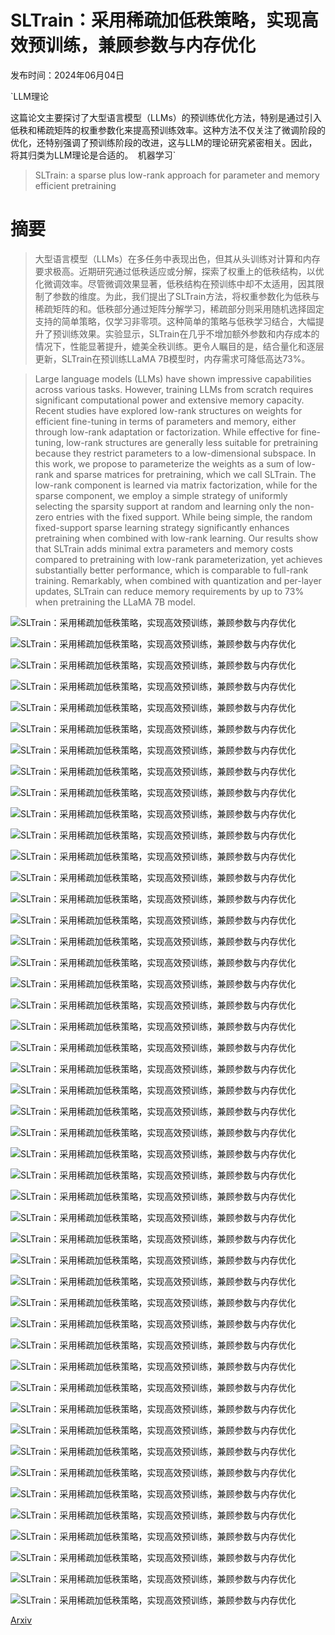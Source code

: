 # SLTrain：采用稀疏加低秩策略，实现高效预训练，兼顾参数与内存优化

发布时间：2024年06月04日

`LLM理论

这篇论文主要探讨了大型语言模型（LLMs）的预训练优化方法，特别是通过引入低秩和稀疏矩阵的权重参数化来提高预训练效率。这种方法不仅关注了微调阶段的优化，还特别强调了预训练阶段的改进，这与LLM的理论研究紧密相关。因此，将其归类为LLM理论是合适的。` `机器学习`

> SLTrain: a sparse plus low-rank approach for parameter and memory efficient pretraining

# 摘要

> 大型语言模型（LLMs）在多任务中表现出色，但其从头训练对计算和内存要求极高。近期研究通过低秩适应或分解，探索了权重上的低秩结构，以优化微调效率。尽管微调效果显著，低秩结构在预训练中却不太适用，因其限制了参数的维度。为此，我们提出了SLTrain方法，将权重参数化为低秩与稀疏矩阵的和。低秩部分通过矩阵分解学习，稀疏部分则采用随机选择固定支持的简单策略，仅学习非零项。这种简单的策略与低秩学习结合，大幅提升了预训练效果。实验显示，SLTrain在几乎不增加额外参数和内存成本的情况下，性能显著提升，媲美全秩训练。更令人瞩目的是，结合量化和逐层更新，SLTrain在预训练LLaMA 7B模型时，内存需求可降低高达73%。

> Large language models (LLMs) have shown impressive capabilities across various tasks. However, training LLMs from scratch requires significant computational power and extensive memory capacity. Recent studies have explored low-rank structures on weights for efficient fine-tuning in terms of parameters and memory, either through low-rank adaptation or factorization. While effective for fine-tuning, low-rank structures are generally less suitable for pretraining because they restrict parameters to a low-dimensional subspace. In this work, we propose to parameterize the weights as a sum of low-rank and sparse matrices for pretraining, which we call SLTrain. The low-rank component is learned via matrix factorization, while for the sparse component, we employ a simple strategy of uniformly selecting the sparsity support at random and learning only the non-zero entries with the fixed support. While being simple, the random fixed-support sparse learning strategy significantly enhances pretraining when combined with low-rank learning. Our results show that SLTrain adds minimal extra parameters and memory costs compared to pretraining with low-rank parameterization, yet achieves substantially better performance, which is comparable to full-rank training. Remarkably, when combined with quantization and per-layer updates, SLTrain can reduce memory requirements by up to 73% when pretraining the LLaMA 7B model.

![SLTrain：采用稀疏加低秩策略，实现高效预训练，兼顾参数与内存优化](../../../paper_images/2406.02214/x1.png)

![SLTrain：采用稀疏加低秩策略，实现高效预训练，兼顾参数与内存优化](../../../paper_images/2406.02214/x2.png)

![SLTrain：采用稀疏加低秩策略，实现高效预训练，兼顾参数与内存优化](../../../paper_images/2406.02214/attn_o.jpg)

![SLTrain：采用稀疏加低秩策略，实现高效预训练，兼顾参数与内存优化](../../../paper_images/2406.02214/x3.png)

![SLTrain：采用稀疏加低秩策略，实现高效预训练，兼顾参数与内存优化](../../../paper_images/2406.02214/x4.png)

![SLTrain：采用稀疏加低秩策略，实现高效预训练，兼顾参数与内存优化](../../../paper_images/2406.02214/x5.png)

![SLTrain：采用稀疏加低秩策略，实现高效预训练，兼顾参数与内存优化](../../../paper_images/2406.02214/x6.png)

![SLTrain：采用稀疏加低秩策略，实现高效预训练，兼顾参数与内存优化](../../../paper_images/2406.02214/attn_o.jpg)

![SLTrain：采用稀疏加低秩策略，实现高效预训练，兼顾参数与内存优化](../../../paper_images/2406.02214/attn_k.jpg)

![SLTrain：采用稀疏加低秩策略，实现高效预训练，兼顾参数与内存优化](../../../paper_images/2406.02214/attn_q.jpg)

![SLTrain：采用稀疏加低秩策略，实现高效预训练，兼顾参数与内存优化](../../../paper_images/2406.02214/attn_v.jpg)

![SLTrain：采用稀疏加低秩策略，实现高效预训练，兼顾参数与内存优化](../../../paper_images/2406.02214/mlp_down.jpg)

![SLTrain：采用稀疏加低秩策略，实现高效预训练，兼顾参数与内存优化](../../../paper_images/2406.02214/mlp_up.jpg)

![SLTrain：采用稀疏加低秩策略，实现高效预训练，兼顾参数与内存优化](../../../paper_images/2406.02214/x7.png)

![SLTrain：采用稀疏加低秩策略，实现高效预训练，兼顾参数与内存优化](../../../paper_images/2406.02214/attn_o_0.jpg)

![SLTrain：采用稀疏加低秩策略，实现高效预训练，兼顾参数与内存优化](../../../paper_images/2406.02214/attn_k_0.jpg)

![SLTrain：采用稀疏加低秩策略，实现高效预训练，兼顾参数与内存优化](../../../paper_images/2406.02214/attn_q_0.jpg)

![SLTrain：采用稀疏加低秩策略，实现高效预训练，兼顾参数与内存优化](../../../paper_images/2406.02214/attn_v_0.jpg)

![SLTrain：采用稀疏加低秩策略，实现高效预训练，兼顾参数与内存优化](../../../paper_images/2406.02214/mlp_down_0.jpg)

![SLTrain：采用稀疏加低秩策略，实现高效预训练，兼顾参数与内存优化](../../../paper_images/2406.02214/mlp_up_0.jpg)

![SLTrain：采用稀疏加低秩策略，实现高效预训练，兼顾参数与内存优化](../../../paper_images/2406.02214/x8.png)

![SLTrain：采用稀疏加低秩策略，实现高效预训练，兼顾参数与内存优化](../../../paper_images/2406.02214/attn_o_3.jpg)

![SLTrain：采用稀疏加低秩策略，实现高效预训练，兼顾参数与内存优化](../../../paper_images/2406.02214/attn_k_3.jpg)

![SLTrain：采用稀疏加低秩策略，实现高效预训练，兼顾参数与内存优化](../../../paper_images/2406.02214/attn_q_3.jpg)

![SLTrain：采用稀疏加低秩策略，实现高效预训练，兼顾参数与内存优化](../../../paper_images/2406.02214/attn_v_3.jpg)

![SLTrain：采用稀疏加低秩策略，实现高效预训练，兼顾参数与内存优化](../../../paper_images/2406.02214/mlp_down_3.jpg)

![SLTrain：采用稀疏加低秩策略，实现高效预训练，兼顾参数与内存优化](../../../paper_images/2406.02214/mlp_up_3.jpg)

![SLTrain：采用稀疏加低秩策略，实现高效预训练，兼顾参数与内存优化](../../../paper_images/2406.02214/x9.png)

![SLTrain：采用稀疏加低秩策略，实现高效预训练，兼顾参数与内存优化](../../../paper_images/2406.02214/attn_o_130m.jpg)

![SLTrain：采用稀疏加低秩策略，实现高效预训练，兼顾参数与内存优化](../../../paper_images/2406.02214/attn_k_130m.jpg)

![SLTrain：采用稀疏加低秩策略，实现高效预训练，兼顾参数与内存优化](../../../paper_images/2406.02214/attn_q_130m.jpg)

![SLTrain：采用稀疏加低秩策略，实现高效预训练，兼顾参数与内存优化](../../../paper_images/2406.02214/attn_v_130m.jpg)

![SLTrain：采用稀疏加低秩策略，实现高效预训练，兼顾参数与内存优化](../../../paper_images/2406.02214/mlp_down_130m.jpg)

![SLTrain：采用稀疏加低秩策略，实现高效预训练，兼顾参数与内存优化](../../../paper_images/2406.02214/mlp_up_130m.jpg)

![SLTrain：采用稀疏加低秩策略，实现高效预训练，兼顾参数与内存优化](../../../paper_images/2406.02214/x10.png)

![SLTrain：采用稀疏加低秩策略，实现高效预训练，兼顾参数与内存优化](../../../paper_images/2406.02214/x11.png)

![SLTrain：采用稀疏加低秩策略，实现高效预训练，兼顾参数与内存优化](../../../paper_images/2406.02214/x12.png)

![SLTrain：采用稀疏加低秩策略，实现高效预训练，兼顾参数与内存优化](../../../paper_images/2406.02214/x13.png)

![SLTrain：采用稀疏加低秩策略，实现高效预训练，兼顾参数与内存优化](../../../paper_images/2406.02214/x14.png)

![SLTrain：采用稀疏加低秩策略，实现高效预训练，兼顾参数与内存优化](../../../paper_images/2406.02214/x15.png)

![SLTrain：采用稀疏加低秩策略，实现高效预训练，兼顾参数与内存优化](../../../paper_images/2406.02214/x16.png)

![SLTrain：采用稀疏加低秩策略，实现高效预训练，兼顾参数与内存优化](../../../paper_images/2406.02214/x17.png)

![SLTrain：采用稀疏加低秩策略，实现高效预训练，兼顾参数与内存优化](../../../paper_images/2406.02214/x18.png)

![SLTrain：采用稀疏加低秩策略，实现高效预训练，兼顾参数与内存优化](../../../paper_images/2406.02214/x19.png)

![SLTrain：采用稀疏加低秩策略，实现高效预训练，兼顾参数与内存优化](../../../paper_images/2406.02214/x20.png)

![SLTrain：采用稀疏加低秩策略，实现高效预训练，兼顾参数与内存优化](../../../paper_images/2406.02214/x21.png)

![SLTrain：采用稀疏加低秩策略，实现高效预训练，兼顾参数与内存优化](../../../paper_images/2406.02214/x22.png)

[Arxiv](https://arxiv.org/abs/2406.02214)